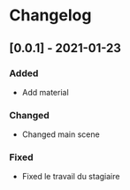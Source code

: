# Changelog

## [0.0.1] - 2021-01-23
### Added
- Add material
### Changed
- Changed main scene
### Fixed
- Fixed le travail du stagiaire